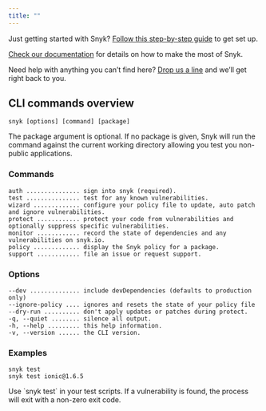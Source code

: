 ```yaml
---
title: ""
---
```


Just getting started with Snyk? <a href="https://snyk.io/docs/quick-start/" title="Quick start guide">Follow this step-by-step guide</a> to get set up.

<a href="https://snyk.io/docs/using-snyk/" title="Using Snyk">Check our documentation</a> for details on how to make the most of Snyk.

Need help with anything you can’t find here? [Drop us a line](mailto:support@snyk.io) and we’ll get right back to you.

## CLI commands overview

```
snyk [options] [command] [package]
```

The package argument is optional. If no package is given, Snyk will run the command against the current working directory allowing you test you non-public applications.

### Commands

```
auth ............... sign into snyk (required).
test ............... test for any known vulnerabilities.
wizard ............. configure your policy file to update, auto patch and ignore vulnerabilities.
protect ............ protect your code from vulnerabilities and optionally suppress specific vulnerabilities.
monitor ............ record the state of dependencies and any vulnerabilities on snyk.io.
policy ............. display the Snyk policy for a package.
support ............ file an issue or request support.
```

### Options

```
--dev .............. include devDependencies (defaults to production only)
--ignore-policy .... ignores and resets the state of your policy file
--dry-run .......... don't apply updates or patches during protect.
-q, --quiet ........ silence all output.
-h, --help ......... this help information.
-v, --version ...... the CLI version.
```

### Examples

```
snyk test
snyk test ionic@1.6.5
```

<div class="alert alert--inline">
  <p>Use `snyk test` in your test scripts. If a vulnerability is found, the process will exit with a non-zero exit code.</p>
</div>
